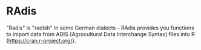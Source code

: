 # RAdis
"Radis" is "radish" in some German dialects - RAdis provides you functions to import data from ADIS (Agrocultural Data Interchange Syntax) files into R (https://cran.r-project.org/).
